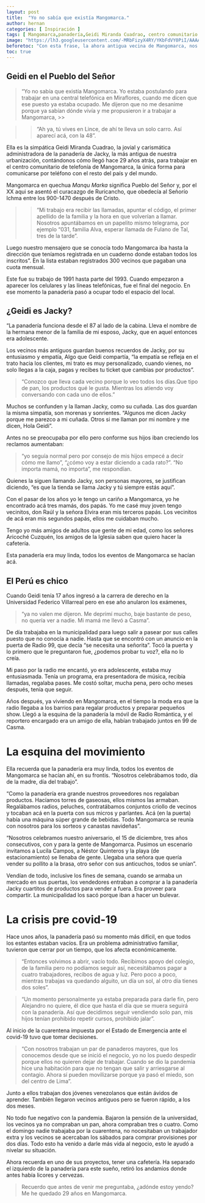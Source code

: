 ```yaml
---
layout: post
title:  "Yo no sabía que existía Mangomarca."
author: hernan
categories: [ Inspiración ]
tags: [ Mangomarca,panadería,Geidi Miranda Cuadrao, centro comunitario de telefonía,los ochenta ]
image: "https://lh3.googleusercontent.com/-MRbFizyX4RY/YKbFdVY0PiI/AAAAAAABfs0/yiNoNMu_4asSpC0N_UwhQqjBmoOg3R9XQCLcBGAsYHQ/s1600/1621542256895660-0.png"
beforetoc: "Con esta frase, la ahora antigua vecina de Mangomarca, nos explica que, llegar a estas tierras fue todo un descubrimiento."
toc: true
---
```


## Geidi en el Pueblo del Señor

 > “Yo no sabía que existía Mangomarca. Yo estaba postulando para trabajar en una central telefónica en Miraflores, cuando me dicen que ese puesto ya estaba ocupado. Me dijeron que no me desanime porque ya sabían dónde vivía y me propusieron ir a trabajar a Mangomarca, >>

 >> “Ah ya, tú vives en Lince, de ahí te lleva un solo carro. Así aparecí acá, con la 48”. 

Ella es la simpática Geidi Miranda Cuadrao, la jovial y carismática administradora de la panadería de Jacky, la más antigua de nuestra urbanización, contándonos cómo llegó hace 29 años atrás, para trabajar en el centro comunitario de telefonía de Mangomarca, la única forma para comunicarse por teléfono con el resto del país y del mundo.

Mangomarca en quechua *Manqu Marka* significa Pueblo del Señor y, por el XX aqui se asentó el curacazgo de Ruricancho, que obedecía al Señorío Ichma entre los 900-1470 después de Cristo.  

>> “Mi trabajo era recibir las llamadas, apuntar el código, el primer apellido de la familia y la hora en que volverían a llamar. Nosotros apuntábamos en un papelito mismo telegrama, por ejemplo “031, familia Alva, esperar llamada de Fulano de Tal, tres de la tarde”. 

Luego nuestro mensajero que se conocía todo Mangomarca iba hasta la dirección que teníamos registrada en un cuaderno donde estaban todos los inscritos”. En la lista estaban registrados 300 vecinos que pagaban una cuota mensual. 

Este fue su trabajo de 1991 hasta parte del 1993. Cuando empezaron a aparecer los celulares y las líneas telefónicas, fue el final del negocio. En ese momento la panadería pasó a ocupar todo el espacio del local.

## ¿Geidi es Jacky?


“La panadería funciona desde el 87 al lado de la cabina. Lleva el nombre de la hermana menor de la familia de mi esposo, Jacky, que en aquel entonces era adolescente. 

Los vecinos más antiguos guardan buenos recuerdos de Jacky, por su entusiasmo y empatía, Algo que Geidi compartía, “la empatía se refleja en el trato hacia los clientes, mi trato es muy personalizado, cuando vienes, no solo llegas a la caja, pagas y recibes tu ticket que cambias por productos”. 

> “Conozco que lleva cada vecino porque lo veo todos los días.Que tipo de pan, los productos qué le gusta. Mientras los atiendo voy conversando con cada uno de ellos.” 

Muchos se confunden y la llaman Jacky, como su cuñada. Las dos guardan la misma simpatía, son morenas y sonrientes. “Algunos me dicen Jacky porque me parezco a mi cuñada. Otros si me llaman por mi nombre y me dicen, Hola  Geidi”. 

Antes no se preocupaba por ello pero conforme sus hijos iban creciendo los reclamos aumentaban: 

> “yo seguía normal pero por consejo de mis hijos empecé a decir cómo me llamo”, “¿cómo voy a estar diciendo a cada rato?”. “No importa mamá, no importa”, me respondían. 

Quienes la siguen llamando Jacky, son personas mayores, se justifican diciendo, “es que la tienda se llama Jacky y tú siempre estás aquí”.

Con el pasar de los años yo le tengo un cariño a Mangomarca, yo he encontrado acá tres mamás, dos papás. Yo me casé muy joven tengo vecinitos, don Raúl y la señora Elvira eran mis terceros papás. Los vecinitos de acá eran mis segundos papás, ellos me cuidaban mucho. 

Tengo yo más amigos de adultos que gente de mi edad, como los señores Aricoché Cuzquén, los amigos de la Iglesia saben que quiero hacer la cafetería. 

Esta panadería era muy linda, todos los eventos de Mangomarca se hacían acá. 

## El Perú es chico

Cuando Geidi tenía 17 años ingresó a la carrera de derecho en la Universidad Federico Villarreal pero en ese año anularon los exámenes, 

> “ya no valen me dijeron. Me deprimí mucho, baje bastante de peso, no quería ver a nadie. Mi mamá me llevó a Casma”.

De día trabajaba en la municipalidad para luego salir a pasear por sus calles puesto que no conocía a nadie. Hasta que se encontró con un anuncio en la puerta de Radio 99, que decía “se necesita una señorita”. Tocó la puerta y lo primero que le preguntaron fue, ¿podemos probar tu voz?, ella no lo creía.

Mi paso por la radio me encantó, yo era adolescente, estaba muy entusiasmada. Tenía un programa, era presentadora de música, recibía llamadas, regalaba pases. Me costó soltar, mucha pena, pero ocho meses después, tenía que seguir.  

Años después, ya viviendo en Mangomarca, en el tiempo la moda era que la radio llegaba a los barrios para regalar productos y preparar pequeños show. Llegó a la esquina de la panadería la móvil de Radio Romántica, y el reportero encargado era un amigo de ella, habían trabajado juntos en 99 de Casma. 

# La esquina del movimiento

Ella recuerda que la panadería era muy linda, todos los eventos de Mangomarca se hacían ahí, en su frontis. “Nosotros celebrábamos todo, día de la madre, día del trabajo”. 

“Como la panadería era grande nuestros proveedores nos regalaban productos. Hacíamos torres de gaseosas, ellos mismos las armaban. Regalábamos radios, peluches, contratábamos conjuntos criollo de vecinos y tocaban acá en la puerta con sus micros y parlantes. Acá (en la puerta) había una máquina súper grande de bebidas. Todo Mangomarca se reunía con nosotros para los sorteos y canastas navideñas”. 

“Nosotros celebramos nuestro aniversario, el 15 de diciembre, tres años consecutivos, con y para la gente de Mangomarca. Pusimos un escenario invitamos a Lucila Campos, a Néstor Quinteros y la playa (de estacionamiento) se llenaba de gente. Llegaba una señora que quería vender su pollito a la brasa, otro señor con sus anticuchos, todos se unían”.

Vendían de todo, inclusive los fines de semana, cuando se armaba un mercado en sus puertas, los vendedores entraban a comprar a la panadería Jacky cuartitos de productos para vender a fuera. Era proveer para compartir. La municipalidad los sacó porque iban a hacer un bulevar.

# La crisis pre covid-19

Hace unos años, la panadería pasó su momento más difícil, en que todos los estantes estaban vacíos. Era un problema administrativo familiar, tuvieron que cerrar por un tiempo, que los afecta económicamente. 

> “Entonces volvimos a abrir, vacío todo. Recibimos apoyo del colegio, de la familia pero no podíamos seguir así, necesitábamos pagar a cuatro trabajadores, recibos de agua y luz.  Pero poco a poco, mientras trabajas va quedando alguito, un día un sol, al otro día tienes dos soles”. 

> “Un momento personalmente ya estaba preparada para darle fin, pero Alejandro no quiere, él dice que hasta el día que se muera seguirá con la panadería. Así que decidimos seguir vendiendo solo pan, mis hijos tenían prohibido repetir cursos, prohibido jalar”. 

Al inicio de la cuarentena impuesta por el Estado de Emergencia ante el covid-19 tuvo que tomar decisiones. 

> “Con nosotros trabajan un par de panaderos mayores, que los conocemos desde que se inició el negocio, yo no los puedo despedir porque ellos no quieren dejar de trabajar. Cuando se dio la pandemia hice una habitación para que no tengan que salir y arriesgarse al contagio. Ahora sí pueden movilizarse porque ya pasó el miedo, son del centro de Lima”. 

Junto a ellos trabajan dos jóvenes venezolanos que están ávidos de aprender. También llegaron vecinos antiguos pero se fueron rápido, a los dos meses.  

No todo fue negativo con la pandemia. Bajaron la pensión de la universidad, los vecinos ya no compraban un pan, ahora compraban tres o cuatro. Como el domingo nadie trabajaba por la cuarentena, no nocesitaban un trabajador extra y los vecinos se acercaban los sábados para comprar provisiones por dos días. Todo esto ha venido a darle más vida al negocio, esto le ayudó a nivelar su situación.

Ahora recuerda en uno de sus proyectos, tener una cafetería. Ha separado el izquierdo de la panadería para este sueño, retiró los andamios donde antes había licores y cervezas. 

> Recuerdo que antes de venir me preguntaba, ¿adónde estoy yendo? Me he quedado 29 años en Mangomarca. 
